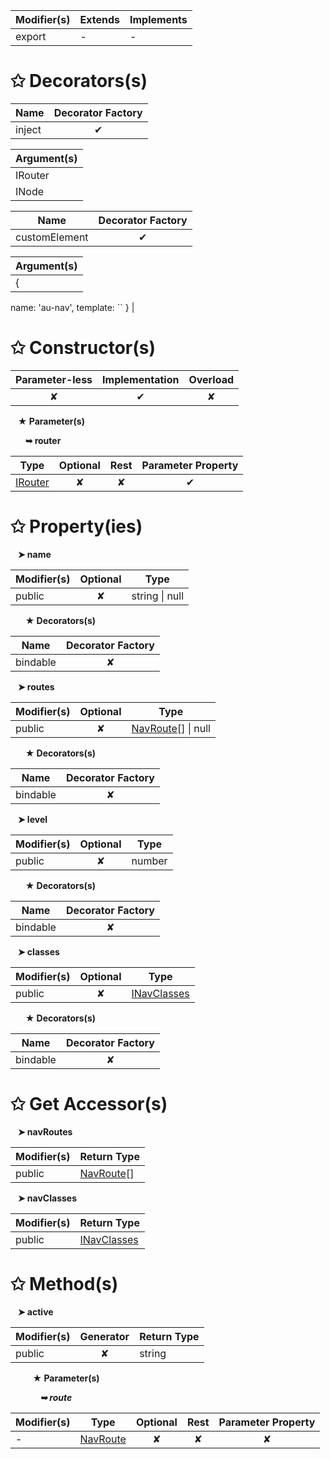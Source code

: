 | Modifier(s)                            | Extends                      | Implements                                    |
|----------------------------------------|------------------------------|-----------------------------------------------|
| export | - | - |

# &#10025; Decorators(s)

| Name                                | Decorator Factory                        |
|-------------------------------------|:----------------------------------------:|
| inject | ✔  |

| Argument(s)                                           |
|-------------------------------------------------------|
| IRouter  |
| INode  |

| Name                                | Decorator Factory                        |
|-------------------------------------|:----------------------------------------:|
| customElement | ✔  |

| Argument(s)                                           |
|-------------------------------------------------------|
| {
name: 'au-nav', template:
`<template>
<nav if.bind="name" class="\${name} \${navClasses.nav}">
<au-nav routes.bind="navRoutes" classes.bind="navClasses" containerless></au-nav>
</nav>
<ul if.bind="routes" class="nav-level-\${level} \${classes.ul}">
<li repeat.for="route of routes" if.bind="route.visible" class="\${route.active ? classes.liActive : ''} \${route.hasChildren} \${classes.li}">
<a if.bind="route.link && route.link.length" goto="\${route.link}" class="\${route.active ? classes.aActive : ''} \${classes.a}" innerhtml.bind="route.title"></a>
<a if.bind="route.execute" click.trigger="route.executeAction($event)" href="" class="\${route.active ? classes.aActive : ''} \${classes.a}" innerhtml.bind="route.title"></a>
<span if.bind="(!route.link || !route.link.length) && !route.execute && !route.children" class="\${route.active ? classes.aActive : ''} \${classes.span} nav-separator" innerhtml.bind="route.title"></span>
<a if.bind="(!route.link || !route.link.length) && !route.execute && route.children" click.delegate="route.toggleActive()" href="" class="\${route.active ? classes.aActive : ''} \${classes.a}" innerhtml.bind="route.title"></a>
<au-nav if.bind="route.children" routes.bind="route.children" level.bind="level + 1" classes.bind="classes" containerless></au-nav>
</li>
</ul>
</template>` }  |

# &#10025; Constructor(s)

| Parameter-less                         | Implementation                          | Overload                          |
|:--------------------------------------:|:---------------------------------------:|:---------------------------------:|
| ✘ | ✔ | ✘ |

&nbsp;&nbsp; **&#9733; Parameter(s)**

&nbsp;&nbsp;&nbsp;&nbsp;&nbsp; **&#10149; router**

| Type                        | Optional                           | Rest                          | Parameter Property                          |
|-----------------------------|:----------------------------------:|:-----------------------------:|:-------------------------------------------:|
| [IRouter](/router/interface/router/irouter.md) | ✘  | ✘ | ✔ |

# &#10025; Property(ies)

&nbsp;&nbsp; **&#10148; name**

| Modifier(s)                               | Optional                           | Type                         |
|-------------------------------------------|:----------------------------------:|------------------------------|
| public | ✘ | string &#124; null |

&nbsp;&nbsp;&nbsp;&nbsp;&nbsp; **&#9733; Decorators(s)**

| Name                                | Decorator Factory                        |
|-------------------------------------|:----------------------------------------:|
| bindable | ✘  |

&nbsp;&nbsp; **&#10148; routes**

| Modifier(s)                               | Optional                           | Type                         |
|-------------------------------------------|:----------------------------------:|------------------------------|
| public | ✘ | [NavRoute](/router/class/nav-route/navroute.md)[] &#124; null |

&nbsp;&nbsp;&nbsp;&nbsp;&nbsp; **&#9733; Decorators(s)**

| Name                                | Decorator Factory                        |
|-------------------------------------|:----------------------------------------:|
| bindable | ✘  |

&nbsp;&nbsp; **&#10148; level**

| Modifier(s)                               | Optional                           | Type                         |
|-------------------------------------------|:----------------------------------:|------------------------------|
| public | ✘ | number |

&nbsp;&nbsp;&nbsp;&nbsp;&nbsp; **&#9733; Decorators(s)**

| Name                                | Decorator Factory                        |
|-------------------------------------|:----------------------------------------:|
| bindable | ✘  |

&nbsp;&nbsp; **&#10148; classes**

| Modifier(s)                               | Optional                           | Type                         |
|-------------------------------------------|:----------------------------------:|------------------------------|
| public | ✘ | [INavClasses](/router/resources/interface/nav/inavclasses.md) |

&nbsp;&nbsp;&nbsp;&nbsp;&nbsp; **&#9733; Decorators(s)**

| Name                                | Decorator Factory                        |
|-------------------------------------|:----------------------------------------:|
| bindable | ✘  |

# &#10025; Get Accessor(s)

&nbsp;&nbsp; **&#10148; navRoutes**

| Modifier(s)                              | Return Type                       |
|------------------------------------------|-----------------------------------|
| public | [NavRoute](/router/class/nav-route/navroute.md)[] |

&nbsp;&nbsp; **&#10148; navClasses**

| Modifier(s)                              | Return Type                       |
|------------------------------------------|-----------------------------------|
| public | [INavClasses](/router/resources/interface/nav/inavclasses.md) |

# &#10025; Method(s)

&nbsp;&nbsp; **&#10148; active**

| Modifier(s)                              | Generator                          | Return Type                       |
|------------------------------------------|:----------------------------------:|-----------------------------------|
| public | ✘ | string |

&nbsp;&nbsp;&nbsp;&nbsp;&nbsp;&nbsp;&nbsp;&nbsp; **&#9733; Parameter(s)**

&nbsp;&nbsp;&nbsp;&nbsp;&nbsp;&nbsp;&nbsp;&nbsp;&nbsp;&nbsp;&nbsp; _**&#10149; route**_

| Modifier(s)                              | Type                        | Optional                           | Rest                          | Parameter Property                          |
|------------------------------------------|-----------------------------|:----------------------------------:|:-----------------------------:|:-------------------------------------------:|
| - | [NavRoute](/router/class/nav-route/navroute.md) | ✘  | ✘ | ✘ |
